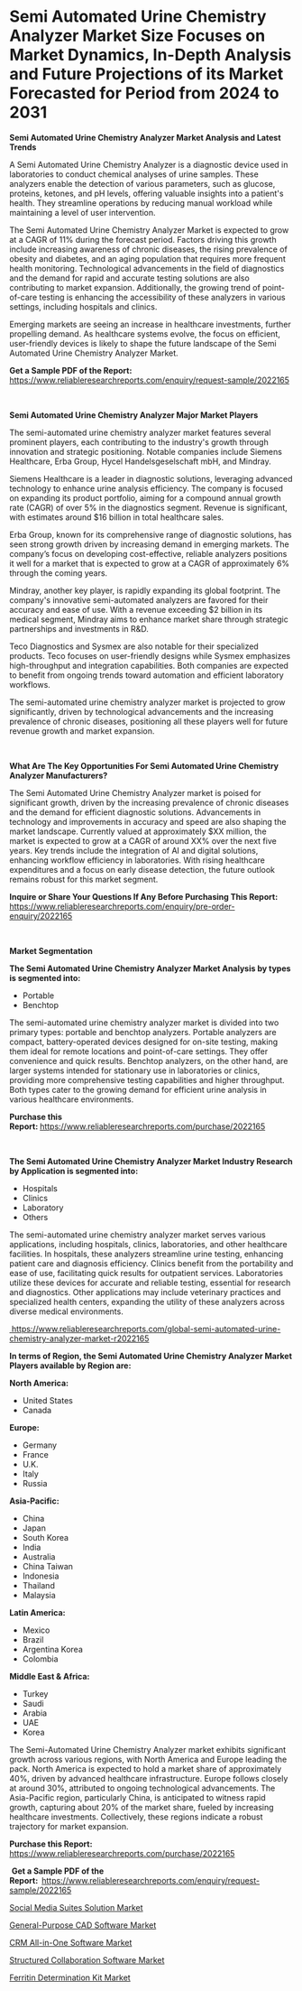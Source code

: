 <p><h1>Semi Automated Urine Chemistry Analyzer Market Size Focuses on Market Dynamics, In-Depth Analysis and Future Projections of its Market Forecasted for Period from 2024 to 2031</h1></p><p><strong>Semi Automated Urine Chemistry Analyzer Market Analysis and Latest Trends</strong></p>
<p><p>A Semi Automated Urine Chemistry Analyzer is a diagnostic device used in laboratories to conduct chemical analyses of urine samples. These analyzers enable the detection of various parameters, such as glucose, proteins, ketones, and pH levels, offering valuable insights into a patient's health. They streamline operations by reducing manual workload while maintaining a level of user intervention.</p><p>The Semi Automated Urine Chemistry Analyzer Market is expected to grow at a CAGR of 11% during the forecast period. Factors driving this growth include increasing awareness of chronic diseases, the rising prevalence of obesity and diabetes, and an aging population that requires more frequent health monitoring. Technological advancements in the field of diagnostics and the demand for rapid and accurate testing solutions are also contributing to market expansion. Additionally, the growing trend of point-of-care testing is enhancing the accessibility of these analyzers in various settings, including hospitals and clinics.</p><p>Emerging markets are seeing an increase in healthcare investments, further propelling demand. As healthcare systems evolve, the focus on efficient, user-friendly devices is likely to shape the future landscape of the Semi Automated Urine Chemistry Analyzer Market.</p></p>
<p><strong>Get a Sample PDF of the Report:&nbsp;</strong> <a href="https://www.reliableresearchreports.com/enquiry/request-sample/2022165?utm_campaign=1588&utm_medium=2&utm_source=Github&utm_content=ia&utm_term=28102024&utm_id=semi-automated-urine-chemistry-analyzer">https://www.reliableresearchreports.com/enquiry/request-sample/2022165</a></p>
<p>&nbsp;</p>
<p><strong>Semi Automated Urine Chemistry Analyzer Major Market Players</strong></p>
<p><p>The semi-automated urine chemistry analyzer market features several prominent players, each contributing to the industry's growth through innovation and strategic positioning. Notable companies include Siemens Healthcare, Erba Group, Hycel Handelsgeselschaft mbH, and Mindray. </p><p>Siemens Healthcare is a leader in diagnostic solutions, leveraging advanced technology to enhance urine analysis efficiency. The company is focused on expanding its product portfolio, aiming for a compound annual growth rate (CAGR) of over 5% in the diagnostics segment. Revenue is significant, with estimates around $16 billion in total healthcare sales.</p><p>Erba Group, known for its comprehensive range of diagnostic solutions, has seen strong growth driven by increasing demand in emerging markets. The company’s focus on developing cost-effective, reliable analyzers positions it well for a market that is expected to grow at a CAGR of approximately 6% through the coming years. </p><p>Mindray, another key player, is rapidly expanding its global footprint. The company's innovative semi-automated analyzers are favored for their accuracy and ease of use. With a revenue exceeding $2 billion in its medical segment, Mindray aims to enhance market share through strategic partnerships and investments in R&D.</p><p>Teco Diagnostics and Sysmex are also notable for their specialized products. Teco focuses on user-friendly designs while Sysmex emphasizes high-throughput and integration capabilities. Both companies are expected to benefit from ongoing trends toward automation and efficient laboratory workflows.</p><p>The semi-automated urine chemistry analyzer market is projected to grow significantly, driven by technological advancements and the increasing prevalence of chronic diseases, positioning all these players well for future revenue growth and market expansion.</p></p>
<p>&nbsp;</p>
<p><strong>What Are The Key Opportunities For Semi Automated Urine Chemistry Analyzer Manufacturers?</strong></p>
<p><p>The Semi Automated Urine Chemistry Analyzer market is poised for significant growth, driven by the increasing prevalence of chronic diseases and the demand for efficient diagnostic solutions. Advancements in technology and improvements in accuracy and speed are also shaping the market landscape. Currently valued at approximately $XX million, the market is expected to grow at a CAGR of around XX% over the next five years. Key trends include the integration of AI and digital solutions, enhancing workflow efficiency in laboratories. With rising healthcare expenditures and a focus on early disease detection, the future outlook remains robust for this market segment.</p></p>
<p><strong>Inquire or Share Your Questions If Any Before Purchasing This Report:</strong> <a href="https://www.reliableresearchreports.com/enquiry/pre-order-enquiry/2022165?utm_campaign=1588&utm_medium=2&utm_source=Github&utm_content=ia&utm_term=28102024&utm_id=semi-automated-urine-chemistry-analyzer">https://www.reliableresearchreports.com/enquiry/pre-order-enquiry/2022165</a></p>
<p>&nbsp;</p>
<p><strong>Market Segmentation</strong></p>
<p><strong>The Semi Automated Urine Chemistry Analyzer Market Analysis by types is segmented into:</strong></p>
<p><ul><li>Portable</li><li>Benchtop</li></ul></p>
<p><p>The semi-automated urine chemistry analyzer market is divided into two primary types: portable and benchtop analyzers. Portable analyzers are compact, battery-operated devices designed for on-site testing, making them ideal for remote locations and point-of-care settings. They offer convenience and quick results. Benchtop analyzers, on the other hand, are larger systems intended for stationary use in laboratories or clinics, providing more comprehensive testing capabilities and higher throughput. Both types cater to the growing demand for efficient urine analysis in various healthcare environments.</p></p>
<p><strong>Purchase this Report:&nbsp;</strong><a href="https://www.reliableresearchreports.com/purchase/2022165?utm_campaign=1588&utm_medium=2&utm_source=Github&utm_content=ia&utm_term=28102024&utm_id=semi-automated-urine-chemistry-analyzer">https://www.reliableresearchreports.com/purchase/2022165</a></p>
<p>&nbsp;</p>
<p><strong>The Semi Automated Urine Chemistry Analyzer Market Industry Research by Application is segmented into:</strong></p>
<p><ul><li>Hospitals</li><li>Clinics</li><li>Laboratory</li><li>Others</li></ul></p>
<p><p>The semi-automated urine chemistry analyzer market serves various applications, including hospitals, clinics, laboratories, and other healthcare facilities. In hospitals, these analyzers streamline urine testing, enhancing patient care and diagnosis efficiency. Clinics benefit from the portability and ease of use, facilitating quick results for outpatient services. Laboratories utilize these devices for accurate and reliable testing, essential for research and diagnostics. Other applications may include veterinary practices and specialized health centers, expanding the utility of these analyzers across diverse medical environments.</p></p>
<p><a href="https://www.reliableresearchreports.com/global-semi-automated-urine-chemistry-analyzer-market-r2022165?utm_campaign=1588&utm_medium=2&utm_source=Github&utm_content=ia&utm_term=28102024&utm_id=semi-automated-urine-chemistry-analyzer">&nbsp;https://www.reliableresearchreports.com/global-semi-automated-urine-chemistry-analyzer-market-r2022165</a></p>
<p><strong>In terms of Region, the Semi Automated Urine Chemistry Analyzer Market Players available by Region are:</strong></p>
<p>
    <p> <strong> North America: </strong>
        <ul>
            <li>United States</li>
            <li>Canada</li>
        </ul>
        </p> 
    <p> <strong> Europe: </strong>
        <ul>
            <li>Germany</li>
            <li>France</li>
            <li>U.K.</li>
            <li>Italy</li>
            <li>Russia</li>
        </ul>
        </p> 
    <p> <strong> Asia-Pacific: </strong>
        <ul>
            <li>China</li>
            <li>Japan</li>
            <li>South Korea</li>
            <li>India</li>
            <li>Australia</li>
            <li>China Taiwan</li>
            <li>Indonesia</li>
            <li>Thailand</li>
            <li>Malaysia</li>
        </ul>
        </p> 
    <p> <strong> Latin America: </strong>
        <ul>
            <li>Mexico</li>
            <li>Brazil</li>
            <li>Argentina Korea</li>
            <li>Colombia</li>
        </ul>
        </p> 
    <p> <strong> Middle East & Africa: </strong>
        <ul>
            <li>Turkey</li>
            <li>Saudi</li>
            <li>Arabia</li>
            <li>UAE</li>
            <li>Korea</li>
        </ul>
    </p>
    </p>
<p><p>The Semi-Automated Urine Chemistry Analyzer market exhibits significant growth across various regions, with North America and Europe leading the pack. North America is expected to hold a market share of approximately 40%, driven by advanced healthcare infrastructure. Europe follows closely at around 30%, attributed to ongoing technological advancements. The Asia-Pacific region, particularly China, is anticipated to witness rapid growth, capturing about 20% of the market share, fueled by increasing healthcare investments. Collectively, these regions indicate a robust trajectory for market expansion.</p></p>
<p><strong>Purchase this Report: </strong><a href="https://www.reliableresearchreports.com/purchase/2022165?utm_campaign=1588&utm_medium=2&utm_source=Github&utm_content=ia&utm_term=28102024&utm_id=semi-automated-urine-chemistry-analyzer">https://www.reliableresearchreports.com/purchase/2022165</a></p>
<p>&nbsp;<strong>Get a Sample PDF of the Report:&nbsp;&nbsp;</strong><a href="https://www.reliableresearchreports.com/enquiry/request-sample/2022165?utm_campaign=1588&utm_medium=2&utm_source=Github&utm_content=ia&utm_term=28102024&utm_id=semi-automated-urine-chemistry-analyzer">https://www.reliableresearchreports.com/enquiry/request-sample/2022165</a></p>
<p><strong></strong></p>
<p><p><a href="https://www.linkedin.com/pulse/social-media-suites-solution-industry-sector-market-dynamics-7oxce?trk=public_post_embed_feed-article-content&utm_campaign=1588&utm_medium=2&utm_source=Github&utm_content=ia&utm_term=28102024&utm_id=semi-automated-urine-chemistry-analyzer">Social Media Suites Solution Market</a></p><p><a href="https://www.linkedin.com/pulse/exploring-general-purpose-cad-software-market-strategic-1766c?utm_campaign=1588&utm_medium=2&utm_source=Github&utm_content=ia&utm_term=28102024&utm_id=semi-automated-urine-chemistry-analyzer">General-Purpose CAD Software Market</a></p><p><a href="https://www.linkedin.com/pulse/insights-crm-all-in-one-software-industry-market-financial-aurne?trk=public_post_embed_feed-article-content&utm_campaign=1588&utm_medium=2&utm_source=Github&utm_content=ia&utm_term=28102024&utm_id=semi-automated-urine-chemistry-analyzer">CRM All-in-One Software Market</a></p><p><a href="https://www.linkedin.com/pulse/emerging-structured-collaboration-software-market-opportunities-brfxe?trk=public_post_embed_feed-article-content&utm_campaign=1588&utm_medium=2&utm_source=Github&utm_content=ia&utm_term=28102024&utm_id=semi-automated-urine-chemistry-analyzer">Structured Collaboration Software Market</a></p><p><a href="https://github.com/mauripalmi/Market-Research-Report-List-5/blob/main/ferritin-determination-kit-market.md?utm_campaign=1588&utm_medium=2&utm_source=Github&utm_content=ia&utm_term=28102024&utm_id=semi-automated-urine-chemistry-analyzer">Ferritin Determination Kit Market</a></p></p>